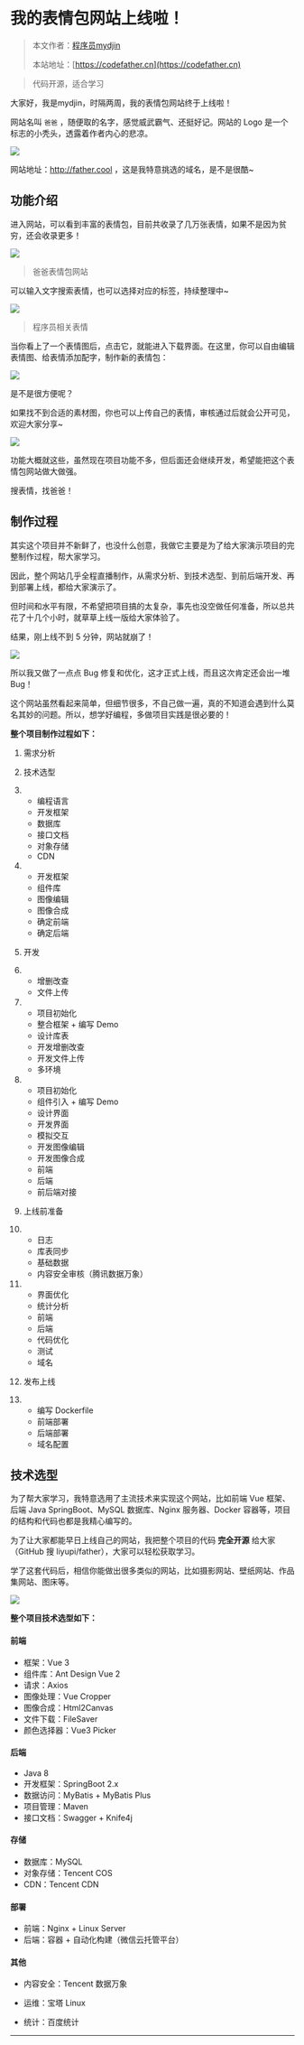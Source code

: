 # 我的表情包网站上线啦！

> 本文作者：[程序员mydjin](https://yuyuanweb.feishu.cn/wiki/Abldw5WkjidySxkKxU2cQdAtnah)
>
> 本站地址：[https://codefather.cn](https://codefather.cn)

> 代码开源，适合学习

大家好，我是mydjin，时隔两周，我的表情包网站终于上线啦！

网站名叫 `爸爸` ，随便取的名字，感觉威武霸气、还挺好记。网站的 Logo 是一个标志的小秃头，透露着作者内心的悲凉。

![](https://pic.yupi.icu/5563/202311090819882.png)

网站地址：http://father.cool ，这是我特意挑选的域名，是不是很酷~

## 功能介绍

进入网站，可以看到丰富的表情包，目前共收录了几万张表情，如果不是因为贫穷，还会收录更多！

![](https://pic.yupi.icu/5563/202311090819474.png)

> 爸爸表情包网站

可以输入文字搜索表情，也可以选择对应的标签，持续整理中~

![](https://pic.yupi.icu/5563/202311090819083.png)

> 程序员相关表情

当你看上了一个表情图后，点击它，就能进入下载界面。在这里，你可以自由编辑表情图、给表情添加配字，制作新的表情包：

![](https://pic.yupi.icu/5563/202311090819137.png)

是不是很方便呢？

如果找不到合适的素材图，你也可以上传自己的表情，审核通过后就会公开可见，欢迎大家分享~

![](https://pic.yupi.icu/5563/202311090819007.png)

功能大概就这些，虽然现在项目功能不多，但后面还会继续开发，希望能把这个表情包网站做大做强。

搜表情，找爸爸！

## 制作过程

其实这个项目并不新鲜了，也没什么创意，我做它主要是为了给大家演示项目的完整制作过程，帮大家学习。

因此，整个网站几乎全程直播制作，从需求分析、到技术选型、到前后端开发、再到部署上线，都给大家演示了。

但时间和水平有限，不希望把项目搞的太复杂，事先也没空做任何准备，所以总共花了十几个小时，就草草上线一版给大家体验了。

结果，刚上线不到 5 分钟，网站就崩了！

![](https://pic.yupi.icu/5563/202311090819068.png)

所以我又做了一点点 Bug 修复和优化，这才正式上线，而且这次肯定还会出一堆 Bug！

这个网站虽然看起来简单，但细节很多，不自己做一遍，真的不知道会遇到什么莫名其妙的问题。所以，想学好编程，多做项目实践是很必要的！

**整个项目制作过程如下：**

1. 需求分析

2. 技术选型

3. - 编程语言
   - 开发框架
   - 数据库
   - 接口文档
   - 对象存储
   - CDN

4. - 开发框架
   - 组件库
   - 图像编辑
   - 图像合成
   - 确定前端
   - 确定后端

5. 开发

6. - 增删改查
   - 文件上传

7. - 项目初始化
   - 整合框架 + 编写 Demo
   - 设计库表
   - 开发增删改查
   - 开发文件上传
   - 多环境

8. - 项目初始化
   - 组件引入 + 编写 Demo
   - 设计界面
   - 开发界面
   - 模拟交互
   - 开发图像编辑
   - 开发图像合成
   - 前端
   - 后端
   - 前后端对接

9. 上线前准备

10. - 日志
    - 库表同步
    - 基础数据
    - 内容安全审核（腾讯数据万象）

11. - 界面优化
    - 统计分析
    - 前端
    - 后端
    - 代码优化
    - 测试
    - 域名

12. 发布上线

13. - 编写 Dockerfile
    - 前端部署
    - 后端部署
    - 域名配置

## 技术选型

为了帮大家学习，我特意选用了主流技术来实现这个网站，比如前端 Vue 框架、后端 Java SpringBoot、MySQL 数据库、Nginx 服务器、Docker 容器等，项目的结构和代码也都是我精心编写的。

为了让大家都能早日上线自己的网站，我把整个项目的代码 **完全开源** 给大家（GitHub 搜 liyupi/father），大家可以轻松获取学习。

学了这套代码后，相信你能做出很多类似的网站，比如摄影网站、壁纸网站、作品集网站、图床等。

![](https://pic.yupi.icu/5563/202311090819589.png)

**整个项目技术选型如下：**

#### 前端

- 框架：Vue 3
- 组件库：Ant Design Vue 2
- 请求：Axios
- 图像处理：Vue Cropper
- 图像合成：Html2Canvas
- 文件下载：FileSaver
- 颜色选择器：Vue3 Picker

#### 后端

- Java 8
- 开发框架：SpringBoot 2.x
- 数据访问：MyBatis + MyBatis Plus
- 项目管理：Maven
- 接口文档：Swagger + Knife4j

#### 存储

- 数据库：MySQL
- 对象存储：Tencent COS
- CDN：Tencent CDN

#### 部署

- 前端：Nginx + Linux Server
- 后端：容器 + 自动化构建（微信云托管平台）

#### 其他

- 内容安全：Tencent 数据万象

- 运维：宝塔 Linux

- 统计：百度统计

  

------